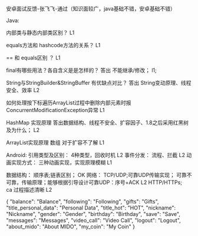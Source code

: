 安卓面试反馈-张飞飞-通过（知识面较广，java基础不错，安卓基础不错）

Java:

   内部类与静态内部类区别？  L1
    
   equals方法和 hashcode方法的关系？ L1
    
   == 和 equals区别 ？ L1

   final有哪些用法？各自含义是是怎样的？
     答出 不能继承/修改；    l1;

   String与StringBuilder&StringBuffer 有优缺点对比？
    答出 String变动原理、线程安全、效率     L2

   如何处理按下标遍历ArrayList过程中删除内部元素时报ConcurrentModificationException异常  L1
   
   HashMap 实现原理
     答出数据结构、线程不安全、扩容因子、1.8之后采用红黑树及为什么；  L2

   ArrayList实现原理
    数组 对于扩容不了解  L1   

Android:
   引用类型及区别：
     4种类型，回收时机 L2
   事件分发：
     流程、拦截        L2
   动画实现方式：
     三种动画实现，实现原理模糊   L1

数据结构：
  顺序表;链表区别；  OK
网络：
  TCP/UDP;可靠UDP传输实现； 
   可靠不可靠，传输原理；能够根据引导设计可靠UDP：序号+ACK    L2
  HTTP/HTTPs;                                
   ca 过程描述清晰         L2


   {
  "balance": "Balance",
  "following": "Following",
  "gifts": "Gifts",
  "title_personal_data": "Personal Data",
  "title_hot": "HOT",
  "nickname": "Nickname",
  "gender": "Gender",
  "birthday": "Birthday",
  "save": "Save",
  "messages": "Messages",
  "video_call": "Video Call",
  "logout": "Logout",
  "about_mido": "About MIDO",
  "my_coin": "My Coin"
}
